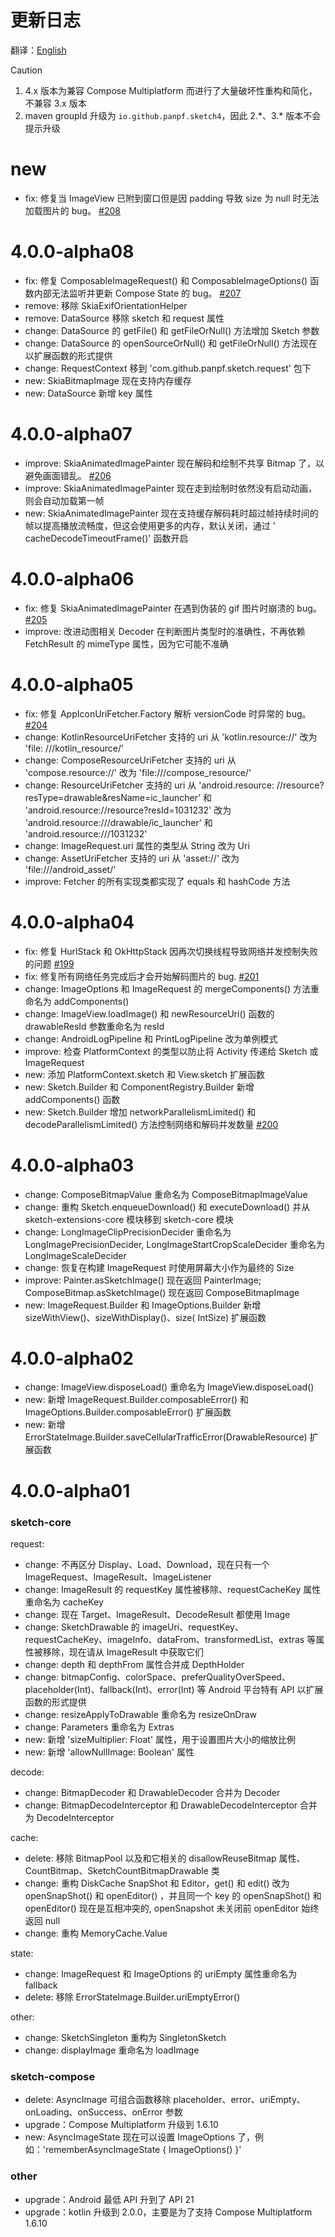 # 更新日志

翻译：[English](CHANGELOG.md)

> [!CAUTION]
> 1. 4.x 版本为兼容 Compose Multiplatform 而进行了大量破坏性重构和简化，不兼容 3.x 版本
> 2. maven groupId 升级为 `io.github.panpf.sketch4`，因此 2.\*、3.\* 版本不会提示升级

# new

* fix: 修复当 ImageView 已附到窗口但是因 padding 导致 size 为 null 时无法加载图片的
  bug。 [#208](https://github.com/panpf/sketch/issues/208)

# 4.0.0-alpha08

* fix: 修复 ComposableImageRequest() 和 ComposableImageOptions() 函数内部无法监听并更新 Compose
  State 的
  bug。 [#207](https://github.com/panpf/sketch/issues/207)
* remove: 移除 SkiaExifOrientationHelper
* remove: DataSource 移除 sketch 和 request 属性
* change: DataSource 的 getFile() 和 getFileOrNull() 方法增加 Sketch 参数
* change: DataSource 的 openSourceOrNull() 和 getFileOrNull() 方法现在以扩展函数的形式提供
* change: RequestContext 移到 'com.github.panpf.sketch.request' 包下
* new: SkiaBitmapImage 现在支持内存缓存
* new: DataSource 新增 key 属性

# 4.0.0-alpha07

* improve: SkiaAnimatedImagePainter 现在解码和绘制不共享 Bitmap
  了，以避免画面错乱。 [#206](https://github.com/panpf/sketch/issues/206)
* improve: SkiaAnimatedImagePainter 现在走到绘制时依然没有启动动画，则会自动加载第一帧
* new: SkiaAnimatedImagePainter
  现在支持缓存解码耗时超过帧持续时间的帧以提高播放流畅度，但这会使用更多的内存，默认关闭，通过 '
  cacheDecodeTimeoutFrame()' 函数开启

# 4.0.0-alpha06

* fix: 修复 SkiaAnimatedImagePainter 在遇到伪装的 gif 图片时崩溃的
  bug。[#205](https://github.com/panpf/sketch/issues/205)
* improve: 改进动图相关 Decoder 在判断图片类型时的准确性，不再依赖 FetchResult 的 mimeType
  属性，因为它可能不准确

# 4.0.0-alpha05

* fix: 修复 AppIconUriFetcher.Factory 解析 versionCode 时异常的
  bug。[#204](https://github.com/panpf/sketch/issues/204)
* change: KotlinResourceUriFetcher 支持的 uri 从 'kotlin.resource://' 改为 'file:
  ///kotlin_resource/'
* change: ComposeResourceUriFetcher 支持的 uri 从 'compose.resource://'
  改为 'file:///compose_resource/'
* change: ResourceUriFetcher 支持的 uri 从 'android.resource:
  //resource?resType=drawable&resName=ic_launcher' 和 'android.resource://resource?resId=1031232'
  改为 'android.resource:///drawable/ic_launcher' 和 'android.resource:///1031232'
* change: ImageRequest.uri 属性的类型从 String 改为 Uri
* change: AssetUriFetcher 支持的 uri 从 'asset://' 改为 'file:///android_asset/'
* improve: Fetcher 的所有实现类都实现了 equals 和 hashCode 方法

# 4.0.0-alpha04

* fix: 修复 HurlStack 和 OkHttpStack
  因再次切换线程导致网络并发控制失败的问题 [#199](https://github.com/panpf/sketch/issues/199)
* fix: 修复所有网络任务完成后才会开始解码图片的
  bug. [#201](https://github.com/panpf/sketch/issues/201)
* change: ImageOptions 和 ImageRequest 的 mergeComponents() 方法重命名为 addComponents()
* change: ImageView.loadImage() 和 newResourceUri() 函数的 drawableResId 参数重命名为 resId
* change: AndroidLogPipeline 和 PrintLogPipeline 改为单例模式
* improve: 检查 PlatformContext 的类型以防止将 Activity 传递给 Sketch 或 ImageRequest
* new: 添加 PlatformContext.sketch 和 View.sketch 扩展函数
* new: Sketch.Builder 和 ComponentRegistry.Builder 新增 addComponents() 函数
* new: Sketch.Builder 增加 networkParallelismLimited() 和 decodeParallelismLimited()
  方法控制网络和解码并发数量 [#200](https://github.com/panpf/sketch/issues/200)

# 4.0.0-alpha03

* change: ComposeBitmapValue 重命名为 ComposeBitmapImageValue
* change: 重构 Sketch.enqueueDownload() 和 executeDownload() 并从 sketch-extensions-core 模块移到
  sketch-core 模块
* change: LongImageClipPrecisionDecider 重命名为 LongImagePrecisionDecider,
  LongImageStartCropScaleDecider 重命名为 LongImageScaleDecider
* change: 恢复在构建 ImageRequest 时使用屏幕大小作为最终的 Size
* improve: Painter.asSketchImage() 现在返回 PainterImage; ComposeBitmap.asSketchImage() 现在返回
  ComposeBitmapImage
* new: ImageRequest.Builder 和 ImageOptions.Builder 新增 sizeWithView()、sizeWithDisplay()、size(
  IntSize) 扩展函数

# 4.0.0-alpha02

* change: ImageView.disposeLoad() 重命名为 ImageView.disposeLoad()
* new: 新增 ImageRequest.Builder.composableError() 和 ImageOptions.Builder.composableError() 扩展函数
* new: 新增 ErrorStateImage.Builder.saveCellularTrafficError(DrawableResource) 扩展函数

# 4.0.0-alpha01

### sketch-core

request:

* change: 不再区分 Display、Load、Download，现在只有一个 ImageRequest、ImageResult、ImageListener
* change: ImageResult 的 requestKey 属性被移除、requestCacheKey 属性重命名为 cacheKey
* change: 现在 Target、ImageResult、DecodeResult 都使用 Image
* change: SketchDrawable 的
  imageUri、requestKey、requestCacheKey、imageInfo、dataFrom、transformedList、extras 等属性被移除，现在请从
  ImageResult 中获取它们
* change: depth 和 depthFrom 属性合并成 DepthHolder
* change: bitmapConfig、colorSpace、preferQualityOverSpeed、placeholder(Int)、fallback(Int)、error(Int) 等
  Android 平台特有 API 以扩展函数的形式提供
* change: resizeApplyToDrawable 重命名为 resizeOnDraw
* change: Parameters 重命名为 Extras
* new: 新增 'sizeMultiplier: Float' 属性，用于设置图片大小的缩放比例
* new: 新增 'allowNullImage: Boolean' 属性

decode:

* change: BitmapDecoder 和 DrawableDecoder 合并为 Decoder
* change: BitmapDecodeInterceptor 和 DrawableDecodeInterceptor 合并为 DecodeInterceptor

cache:

* delete: 移除 BitmapPool 以及和它相关的 disallowReuseBitmap
  属性、CountBitmap、SketchCountBitmapDrawable 类
* change: 重构 DiskCache SnapShot 和 Editor，get() 和 edit() 改为 openSnapShot() 和 openEditor()
  ，并且同一个 key 的 openSnapShot() 和 openEditor() 现在是互相冲突的, openSnapshot 未关闭前
  openEditor 始终返回 null
* change: 重构 MemoryCache.Value

state:

* change: ImageRequest 和 ImageOptions 的 uriEmpty 属性重命名为 fallback
* delete: 移除 ErrorStateImage.Builder.uriEmptyError()

other:

* change: SketchSingleton 重构为 SingletonSketch
* change: displayImage 重命名为 loadImage

### sketch-compose

* delete: AsyncImage 可组合函数移除 placeholder、error、uriEmpty、onLoading、onSuccess、onError 参数
* upgrade：Compose Multiplatform 升级到 1.6.10
* new: AsyncImageState 现在可以设置 ImageOptions 了，例如：'rememberAsyncImageState {
  ImageOptions() }'

### other

* upgrade：Android 最低 API 升到了 API 21
* upgrade：kotlin 升级到 2.0.0，主要是为了支持 Compose Multiplatform 1.6.10
